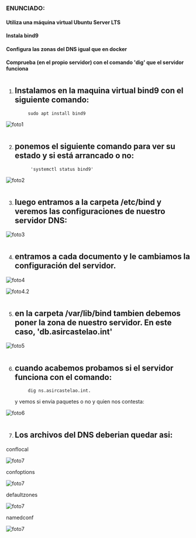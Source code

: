 
### ENUNCIADO:
#### Utiliza una máquina virtual Ubuntu Server LTS
#### Instala bind9
#### Configura las zonas del DNS igual que en docker
#### Comprueba (en el propio servidor) con el comando 'dig' que el servidor funciona

# 

1. ## Instalamos en la maquina virtual bind9 con el siguiente comando: 

            sudo apt install bind9


![foto1](https://github.com/sarald22/SRI/blob/main/tareas/Tarea6/Screenshot_20231107_180250.png)


# 

2. ## ponemos el siguiente comando para ver su estado y si está arrancado o no:

             'systemctl status bind9' 

![foto2](https://github.com/sarald22/SRI/blob/main/tareas/Tarea6/Screenshot_20231107_180349.png)


# 

3. ## luego entramos a la carpeta /etc/bind y veremos las configuraciones de nuestro servidor DNS:

![foto3](https://github.com/sarald22/SRI/blob/main/tareas/Tarea6/Screenshot_20231107_164905.png)


# 

4. ## entramos a cada documento y le cambiamos la configuración del servidor.

![foto4](https://github.com/sarald22/SRI/blob/main/tareas/Tarea6/fotoscarpeta.png)


![foto4.2](https://github.com/sarald22/SRI/blob/main/tareas/Tarea6/Screenshot_20231107_183023.png)


# 


5. ## en la carpeta /var/lib/bind tambien debemos poner la zona de nuestro servidor. En este caso, 'db.asircastelao.int'
![foto5](https://github.com/sarald22/SRI/blob/main/tareas/Tarea6/Screenshot_20231107_182240.png)


#


6. ## cuando acabemos probamos si el servidor funciona con el comando:

            dig ns.asircastelao.int.

    y vemos si envia paquetes o no y quien nos contesta:

![foto6](https://github.com/sarald22/SRI/blob/main/tareas/Tarea6/Screenshot_20231107_165558.png)


#


7. ## Los archivos del DNS deberian quedar asi:

conflocal

![foto7](https://github.com/sarald22/SRI/blob/main/tareas/Tarea6/conflocal.png)


confoptions

![foto7](https://github.com/sarald22/SRI/blob/main/tareas/Tarea6/confoptions.png)



defaultzones

![foto7](https://github.com/sarald22/SRI/blob/main/tareas/Tarea6/defaultzones.png)



namedconf

![foto7](https://github.com/sarald22/SRI/blob/main/tareas/Tarea6/dockercompose.png)



